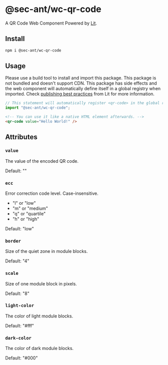# @sec-ant/wc-qr-code

A QR Code Web Component Powered by [Lit](https://lit.dev/).

## Install

```bash
npm i @sec-ant/wc-qr-code
```

## Usage

Please use a build tool to install and import this package. This package is not bundled and doesn't support CDN. This package has side effects and the web component will automatically define itself in a global registry when imported. Check [publishing best practices](https://lit.dev/docs/tools/publishing/#publishing-best-practices) from Lit for more information.

```ts
// This statement will automatically register <qr-code> in the global registry.
import "@sec-ant/wc-qr-code";
```

```html
<!-- You can use it like a native HTML element afterwards. -->
<qr-code value="Hello World!" />
```

## Attributes

### `value`

The value of the encoded QR code.

Default: ""

### `ecc`

Error correction code level. Case-insensitive.

- "l" or "low"
- "m" or "medium"
- "q" or "quartile"
- "h" or "high"

Default: "low"

### `border`

Size of the quiet zone in module blocks.

Default: "4"

### `scale`

Size of one module block in pixels.

Default: "8"

### `light-color`

The color of light module blocks.

Default: "#fff"

### `dark-color`

The color of dark module blocks.

Default: "#000"
